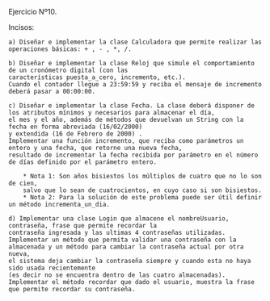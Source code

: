 Ejercicio Nº10.

Incisos:


    a) Diseñar e implementar la clase Calculadora que permite realizar las operaciones básicas: + , - , *, /.

    b) Diseñar e implementar la clase Reloj que simule el comportamiento de un cronómetro digital (con las
    características puesta_a_cero, incremento, etc.). 
    Cuando el contador llegue a 23:59:59 y reciba el mensaje de incremento deberá pasar a 00:00:00.

    c) Diseñar e implementar la clase Fecha. La clase deberá disponer de los atributos mínimos y necesarios para almacenar el día, 
    el mes y el año, además de métodos que devuelvan un String con la fecha en forma abreviada (16/02/2000)
    y extendida (16 de Febrero de 2000) . 
    Implementar una función incremento, que reciba como parámetros un entero y una fecha, que retorne una nueva fecha, 
    resultado de incrementar la fecha recibida por parámetro en el número de días definido por el parámetro entero.

        * Nota 1: Son años bisiestos los múltiplos de cuatro que no lo son de cien, 
        salvo que lo sean de cuatrocientos, en cuyo caso si son bisiestos.
        * Nota 2: Para la solución de este problema puede ser útil definir un método incrementa_un_dia.

    d) Implementar una clase Login que almacene el nombreUsuario, contraseña, frase que permite recordar la
    contraseña ingresada y las ultimas 4 contraseñas utilizadas. 
    Implementar un método que permita validar una contraseña con la almacenada y un método para cambiar la contraseña actual por otra nueva, 
    el sistema deja cambiar la contraseña siempre y cuando esta no haya sido usada recientemente 
    (es decir no se encuentra dentro de las cuatro almacenadas). 
    Implementar el método recordar que dado el usuario, muestra la frase que permite recordar su contraseña.
